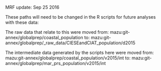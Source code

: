 MRF update: Sep 25 2016

These paths will need to be changed in the R scripts for future analyses with these data:

The raw data that relate to this were moved from: mazu:git-annex/globalprep/coastal_population 
to:
mazu:git-annex/globalprep/_raw_data/CIESEandCIAT_population/d2015

The intermediate data generated by the scripts here were moved from: mazu:git-annex/globalprep/coastal_population/v2015/int
to:
mazu:git-annex/globalprep/mar_prs_population/v2015/int